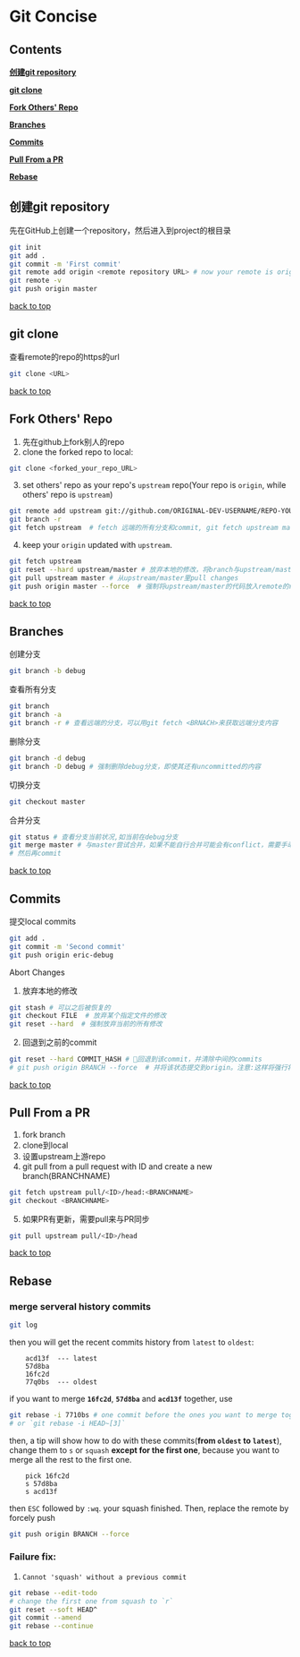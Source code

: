 # **Git Concise**

<a id="top"></a>

## **Contents**

[**创建git repository**](#1)

[**git clone**](#2)

[**Fork Others' Repo**](#3)

[**Branches**](#4)

[**Commits**](#5)

[**Pull From a PR**](#6)

[**Rebase**](#7)


<a id="1"></a>

## **创建git repository**
先在GitHub上创建一个repository，然后进入到project的根目录
```bash
git init
git add .
git commit -m 'First commit'
git remote add origin <remote repository URL> # now your remote is origin/master
git remote -v
git push origin master
```
[back to top](#top)

<a id="2"></a>

## **git clone**
查看remote的repo的https的url
```bash
git clone <URL>
```
[back to top](#top)

<a id="3"></a>

## **Fork Others' Repo**

1. 先在github上fork别人的repo
2. clone the forked repo to local:
```bash
git clone <forked_your_repo_URL>
```
3. set others' repo as your repo's `upstream` repo(Your repo is `origin`, while others' repo is `upstream`)
```bash
git remote add upstream git://github.com/ORIGINAL-DEV-USERNAME/REPO-YOU-FORKED-FROM.git
git branch -r
git fetch upstream  # fetch 远端的所有分支和commit, git fetch upstream master只获取远端的master分支
```
4. keep your `origin` updated with `upstream`.
```bash
git fetch upstream
git reset --hard upstream/master # 放弃本地的修改，将branch与upstream/master的HEAD同步
git pull upstream master # 从upstream/master里pull changes
git push origin master --force  # 强制将upstream/master的代码放入remote的repo
```

[back to top](#top)

<a id="4"></a>

## **Branches**

创建分支
```bash
git branch -b debug
```
查看所有分支
```bash
git branch
git branch -a
git branch -r # 查看远端的分支，可以用git fetch <BRNACH>来获取远端分支内容
```
删除分支
```bash
git branch -d debug
git branch -D debug # 强制删除debug分支，即使其还有uncommitted的内容
```
切换分支
```bash
git checkout master
```
合并分支
```bash
git status # 查看分支当前状况,如当前在debug分支
git merge master # 与master尝试合并，如果不能自行合并可能会有conflict，需要手动solve.合并后两个分支代码同步
# 然后再commit
```

[back to top](#top)

<a id="5"></a>

## **Commits**

提交local commits
```bash
git add .
git commit -m 'Second commit'
git push origin eric-debug
```
Abort Changes
1. 放弃本地的修改
```bash
git stash # 可以之后被恢复的
git checkout FILE  # 放弃某个指定文件的修改
git reset --hard  # 强制放弃当前的所有修改
```
2. 回退到之前的commit
```bash
git reset --hard COMMIT_HASH # 回退到该commit，并清除中间的commits
# git push origin BRANCH --force  # 并将该状态提交到origin。注意:这样将强行将origin的代码替换，谨慎使用
```
[back to top](#top)

<a id="6"></a>

## **Pull From a PR**

1. fork branch
2. clone到local
3. 设置upstream上游repo
4. git pull from a pull request with ID and create a new branch(BRANCHNAME)
```bash
git fetch upstream pull/<ID>/head:<BRANCHNAME>
git checkout <BRANCHNAME>
```
5. 如果PR有更新，需要pull来与PR同步
```bash
git pull upstream pull/<ID>/head
```

[back to top](#top)

<a id="7"></a>

## **Rebase**

### **merge serveral history commits**
```bash
git log
```
then you will get the recent commits history from `latest` to `oldest`:
```
    acd13f  --- latest
    57d8ba
    16fc2d
    77q0bs  --- oldest
```
if you want to merge **`16fc2d`**, **`57d8ba`** and **`acd13f`** together, use
```bash
git rebase -i 7710bs # one commit before the ones you want to merge together
# or `git rebase -i HEAD~[3]`
```
then, a tip will show how to do with these commits(**from `oldest` to `latest`**), change them to `s` or `squash` **except for the first one**, because you want to merge all the rest to the first one.
```
    pick 16fc2d
    s 57d8ba
    s acd13f
```
then `ESC` followed by `:wq`. your squash finished.
Then, replace the remote by forcely push
```bash
git push origin BRANCH --force
```
### **Failure fix:**
1. `Cannot 'squash' without a previous commit`
```bash
git rebase --edit-todo
# change the first one from squash to `r`
git reset --soft HEAD^
git commit --amend
git rebase --continue
```

[back to top](#top)

